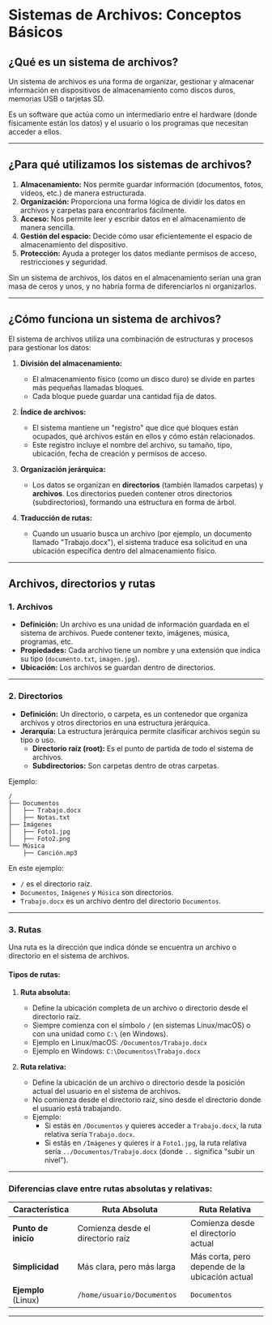 
# Sistemas de Archivos: Conceptos Básicos

## ¿Qué es un sistema de archivos?

Un sistema de archivos es una forma de organizar, gestionar y almacenar información en dispositivos de almacenamiento como discos duros, memorias USB o tarjetas SD. 

Es un software que actúa como un intermediario entre el hardware (donde físicamente están los datos) y el usuario o los programas que necesitan acceder a ellos.

---

## ¿Para qué utilizamos los sistemas de archivos?

1. **Almacenamiento:** Nos permite guardar información (documentos, fotos, vídeos, etc.) de manera estructurada.
2. **Organización:** Proporciona una forma lógica de dividir los datos en archivos y carpetas para encontrarlos fácilmente.
3. **Acceso:** Nos permite leer y escribir datos en el almacenamiento de manera sencilla.
4. **Gestión del espacio:** Decide cómo usar eficientemente el espacio de almacenamiento del dispositivo.
5. **Protección:** Ayuda a proteger los datos mediante permisos de acceso, restricciones y seguridad.

Sin un sistema de archivos, los datos en el almacenamiento serían una gran masa de ceros y unos, y no habría forma de diferenciarlos ni organizarlos.

---

## ¿Cómo funciona un sistema de archivos?

El sistema de archivos utiliza una combinación de estructuras y procesos para gestionar los datos:

1. **División del almacenamiento:**
   - El almacenamiento físico (como un disco duro) se divide en partes más pequeñas llamadas bloques.
   - Cada bloque puede guardar una cantidad fija de datos.

2. **Índice de archivos:**
   - El sistema mantiene un "registro" que dice qué bloques están ocupados, qué archivos están en ellos y cómo están relacionados.
   - Este registro incluye el nombre del archivo, su tamaño, tipo, ubicación, fecha de creación y permisos de acceso.

3. **Organización jerárquica:**
   - Los datos se organizan en **directorios** (también llamados carpetas) y **archivos**. Los directorios pueden contener otros directorios (subdirectorios), formando una estructura en forma de árbol.

4. **Traducción de rutas:**
   - Cuando un usuario busca un archivo (por ejemplo, un documento llamado "Trabajo.docx"), el sistema traduce esa solicitud en una ubicación específica dentro del almacenamiento físico.

---

## Archivos, directorios y rutas

### 1. Archivos

- **Definición:** Un archivo es una unidad de información guardada en el sistema de archivos. Puede contener texto, imágenes, música, programas, etc.
- **Propiedades:** Cada archivo tiene un nombre y una extensión que indica su tipo (`documento.txt`, `imagen.jpg`).
- **Ubicación:** Los archivos se guardan dentro de directorios.

---

### 2. Directorios

- **Definición:** Un directorio, o carpeta, es un contenedor que organiza archivos y otros directorios en una estructura jerárquica.
- **Jerarquía:** La estructura jerárquica permite clasificar archivos según su tipo o uso.
  - **Directorio raíz (root):** Es el punto de partida de todo el sistema de archivos.
  - **Subdirectorios:** Son carpetas dentro de otras carpetas.

Ejemplo:
```
/
├── Documentos
│   ├── Trabajo.docx
│   ├── Notas.txt
├── Imágenes
│   ├── Foto1.jpg
│   ├── Foto2.png
└── Música
    ├── Canción.mp3
```

En este ejemplo:
- `/` es el directorio raíz.
- `Documentos`, `Imágenes` y `Música` son directorios.
- `Trabajo.docx` es un archivo dentro del directorio `Documentos`.

---

### 3. Rutas

Una ruta es la dirección que indica dónde se encuentra un archivo o directorio en el sistema de archivos.

#### Tipos de rutas:

1. **Ruta absoluta:**
   - Define la ubicación completa de un archivo o directorio desde el directorio raíz.
   - Siempre comienza con el símbolo `/` (en sistemas Linux/macOS) o con una unidad como `C:\` (en Windows).
   - Ejemplo en Linux/macOS: `/Documentos/Trabajo.docx`
   - Ejemplo en Windows: `C:\Documentos\Trabajo.docx`

2. **Ruta relativa:**
   - Define la ubicación de un archivo o directorio desde la posición actual del usuario en el sistema de archivos.
   - No comienza desde el directorio raíz, sino desde el directorio donde el usuario está trabajando.
   - Ejemplo:
     - Si estás en `/Documentos` y quieres acceder a `Trabajo.docx`, la ruta relativa sería `Trabajo.docx`.
     - Si estás en `/Imágenes` y quieres ir a `Foto1.jpg`, la ruta relativa sería `../Documentos/Trabajo.docx` (donde `..` significa "subir un nivel").

---

### Diferencias clave entre rutas absolutas y relativas:

| Característica        | Ruta Absoluta                     | Ruta Relativa          |
|-----------------------|-----------------------------------|------------------------|
| **Punto de inicio**   | Comienza desde el directorio raíz | Comienza desde el directorio actual |
| **Simplicidad**       | Más clara, pero más larga         | Más corta, pero depende de la ubicación actual |
| **Ejemplo** (Linux)   | `/home/usuario/Documentos`        | `Documentos`           |

---

